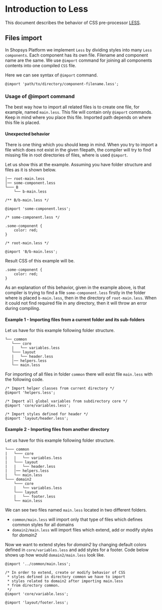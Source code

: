 # Introduction to Less

This document describes the behavior of CSS pre-processor [LESS](http://lesscss.org/).

## Files import

In Shopsys Platform we implement `Less` by dividing styles into many `Less components`.
Each component has its own file. Filename and component name are the same.
We use `@import` command for joining all components contents into one compiled `CSS` file.

Here we can see syntax of `@import` command.

```less
@import 'path/to/directory/component-filename.less';
```

### Usage of @import command

The best way how to import all related files is to create one file, for example, named `main.less`.
This file will contain only `@import` commands.
Keep in mind where you place this file.
Imported path depends on where this file is placed.

#### Unexpected behavior

There is one thing which you should keep in mind.
When you try to import a file which does not exist in the given filepath, the compiler will try to find missing file in root directories of files, where is used `@import`.

Let us show this at the example.
Assuming you have folder structure and files as it is shown below.

```no-highlight
│── root-main.less
│── some-component.less
└─── B
    └── b-main.less
```

```less
/** B/b-main.less */

@import 'some-component.less';
```

```less
/* some-component.less */

.some-component {
    color: red;
}
```

```less
/* root-main.less */

@import 'B/b-main.less';
```

Result CSS of this example will be.

```less
.some-component {
    color: red;
}
```

As an explanation of this behavior, given in the example above, is that compiler is trying to find a file `some-component.less` firstly in the folder where is placed `b-main.less`, then in the directory of `root-main.less`.
When it could not find required file in any directory, then it will throw an error during compiling.

#### Example 1 - Importing files from a current folder and its sub-folders

Let us have for this example following folder structure.

```no-highlight
└── common
   └─── core
   |   └── variables.less
   └─── layout
   |   └── header.less
   │── helpers.less
   └── main.less
```

For importing of all files in folder `common` there will exist file `main.less` with the following code.

```less
/* Import helper classes from current directory */
@import 'helpers.less';

/* Import all global variables from subdirectory core */
@import 'core/variables.less';

/* Import styles defined for header */
@import 'layout/header.less';
```

#### Example 2 - Importing files from another directory

Let us have for this example following folder structure.

```no-highlight
└─── common
|   └─── core
|   |   └── variables.less
|   └─── layout
|   |   └── header.less
|   │── helpers.less
|   └── main.less
└─── domain2
    └─── core
    |   └── variables.less
    └─── layout
    |   └── footer.less
    └── main.less
```

We can see two files named `main.less` located in two different folders.

- `common/main.less` will import only that type of files which defines common styles for all domains
- `domain2/main.less` will import files which extend, add or modify styles for _domain2_

Now we want to extend styles for _domain2_ by changing default colors defined in `core/variables.less` and add styles for a footer.
Code below shows up how would `domain2/main.less` look like.

```less
@import '../common/main.less';

/* In order to extend, create or modify behavior of CSS
 * styles defined in directory common we have to import
 * styles related to domain2 after importing main.less
 * from directory common.
 */
@import 'core/variable.less';

@import 'layout/footer.less';
```
